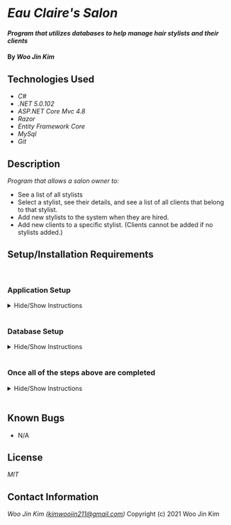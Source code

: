 # _Eau Claire's Salon_

#### _Program that utilizes databases to help manage hair stylists and their clients_

#### By _**Woo Jin Kim**_

## Technologies Used

* _C#_
* _.NET 5.0.102_
* _ASP.NET Core Mvc 4.8_
* _Razor_
* _Entity Framework Core_
* _MySql_
* _Git_

## Description

_Program that allows a salon owner to:_

* See a list of all stylists
* Select a stylist, see their details, and see a list of all clients that belong to that stylist.
* Add new stylists to the system when they are hired.
* Add new clients to a specific stylist. (Clients cannot be added if no stylists added.)

## Setup/Installation Requirements
<br>

### Application Setup
<details>
<summary>Hide/Show Instructions</summary>

_Note: Make sure you have **.NET 5.0** installed. If not, please visit [this link](https://dotnet.microsoft.com/download/dotnet/5.0)_

* _Clone this repository to your computer from [this repository](https://github.com/kimwoojin211/HairSalon.Solution.git)
* _In your terminal of choice, navigate to the BestRestaurant directory_
* _Create a file named "appsettings.json" in this directory_
* _Add the following lines of code to your newly created "appsettings.json" file and save._
```
{
"ConnectionStrings": {
"DefaultConnection": "Server=localhost;Port=3306;database=[YOUR DATABASE];uid=root;pwd=[YOUR PASSWORD];"
}
}
```
**NOTE:** _[YOUR DATABASE]_ and _[YOUR PASSWORD]_ **MUST** be the same database name and password as those of your local MySql server. Please see **Database Setup** for more details.
</details>
<br>

### Database Setup 

<details>
<summary>Hide/Show Instructions</summary>

* _If not already installed, please download MySql Workbench [here](https://www.mysql.com/products/workbench/)
  and follow the installation/setup instructions listed [here](https://www.learnhowtoprogram.com/c-and-net/getting-started-with-c/installing-and-configuring-mysql)_
* _Open MySql Workbench and select a local server_
* _In the Navigtor section, click the Administration tab, and click on Data Import/Restore_
* _Under Import Options, select Import from Self-Contained File, and select "woojin_kim.sql", found in the HairSalon.Solutions directory to import the database structure_
* _Under Default Schema to be Imported To, select the New button_
* _Enter a name for your database and hit Ok_
* _Click Start Import_
</details>
<br>

### Once all of the steps above are completed

<details>
<summary>Hide/Show Instructions</summary>

* _Navigate back to the HairSalon.Solution directory on your terminal_
* _Navigate into the HairSalon directory_
* _Enter `dotnet build` into the terminal_
* _Enter `dotnet run` into the terminal_
</details>
<br>

## Known Bugs

* N/A
## License

_MIT_

## Contact Information

_Woo Jin Kim (kimwoojin211@gmail.com)_
Copyright (c) 2021 Woo Jin Kim
